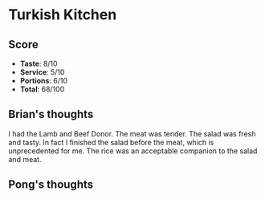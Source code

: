 Turkish Kitchen
=====

Score
-----
* **Taste**: 8/10
* **Service**: 5/10
* **Portions**: 6/10
* **Total**: 68/100

Brian's thoughts
-----
I had the Lamb and Beef Donor. The meat was tender. The salad was fresh and tasty. In fact I finished the salad before the meat, which is unprecedented for me. The rice was an acceptable companion to the salad and meat.

Pong's thoughts
-----
